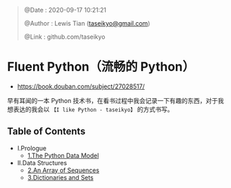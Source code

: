> @Date    : 2020-09-17 10:21:21
>
> @Author  : Lewis Tian (taseikyo@gmail.com)
>
> @Link    : github.com/taseikyo

# Fluent Python（流畅的 Python）

- https://book.douban.com/subject/27028517/

早有耳闻的一本 Python 技术书，在看书过程中我会记录一下有趣的东西，对于我想表达的我会以 `【I like Python - taseikyo】` 的方式书写。

## Table of Contents

- I.Prologue
	- [1.The Python Data Model](src/01.the-python-data-model.md)
- II.Data Structures
	- [2.An Array of Sequences](src/02.an-array-of-sequences.md)
	- [3.Dictionaries and Sets](src/03.dictionaries-and-sets.md)
